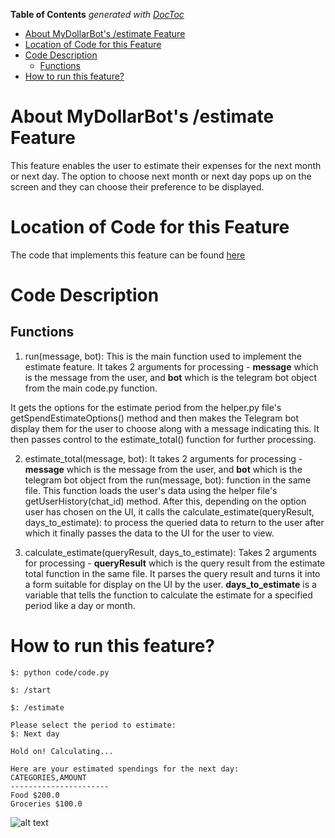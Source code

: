 <!-- START doctoc generated TOC please keep comment here to allow auto update -->
<!-- DON'T EDIT THIS SECTION, INSTEAD RE-RUN doctoc TO UPDATE -->
**Table of Contents**  *generated with [DocToc](https://github.com/thlorenz/doctoc)*

- [About MyDollarBot's /estimate Feature](#about-mydollarbots-estimate-feature)
- [Location of Code for this Feature](#location-of-code-for-this-feature)
- [Code Description](#code-description)
  - [Functions](#functions)
- [How to run this feature?](#how-to-run-this-feature)

<!-- END doctoc generated TOC please keep comment here to allow auto update -->

# About MyDollarBot's /estimate Feature
This feature enables the user to estimate their expenses for the next month or next day. The option to choose next month or next day pops up on the screen and they can choose their preference to be displayed.

# Location of Code for this Feature
The code that implements this feature can be found [here](https://github.com/sak007/MyDollarBot-BOTGo/blob/estimate-feature/code/estimate.py)

# Code Description
## Functions

1. run(message, bot):
This is the main function used to implement the estimate feature. It takes 2 arguments for processing - **message** which is the message from the user, and **bot** which is the telegram bot object from the main code.py function.

It gets the options for the estimate period from the helper.py file's getSpendEstimateOptions() method and then makes the Telegram bot display them for the user to choose along with a message indicating this. It then passes control to the estimate_total() function for further processing.

2. estimate_total(message, bot):
It takes 2 arguments for processing - **message** which is the message from the user, and **bot** which is the telegram bot object from the  run(message, bot): function in the same file. This function loads the user's data using the helper file's getUserHistory(chat_id) method. After this, depending on the option user has chosen on the UI, it calls the  calculate_estimate(queryResult, days_to_estimate): to process the queried data to return to the user after which it finally passes the data to the UI for the user to view.

3. calculate_estimate(queryResult, days_to_estimate):
Takes 2 arguments for processing - **queryResult** which is the query result from the estimate total function in the same file. It parses the query result and turns it into a form suitable for display on the UI by the user. **days_to_estimate** is a variable that tells the function to calculate the estimate for a specified period like a day or month.

# How to run this feature?

```
$: python code/code.py

$: /start

$: /estimate

Please select the period to estimate:
$: Next day

Hold on! Calculating...

Here are your estimated spendings for the next day:
CATEGORIES,AMOUNT
----------------------
Food $200.0
Groceries $100.0
```

![alt text](https://github.com/sak007/MyDollarBot-BOTGo/blob/estimate-feature/docs/estimate.png)
